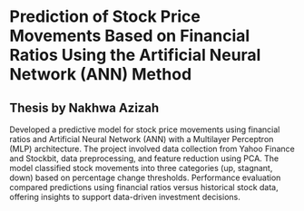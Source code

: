 # Prediction of Stock Price Movements Based on Financial Ratios Using the Artificial Neural Network (ANN) Method

## Thesis by Nakhwa Azizah

Developed a predictive model for stock price movements using financial ratios and Artificial Neural Network (ANN) with a Multilayer Perceptron (MLP) architecture. The project involved data collection from Yahoo Finance and Stockbit, data preprocessing, and feature reduction using PCA. The model classified stock movements into three categories (up, stagnant, down) based on percentage change thresholds. Performance evaluation compared predictions using financial ratios versus historical stock data, offering insights to support data-driven investment decisions.
